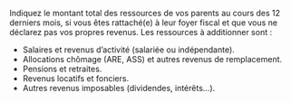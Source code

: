 Indiquez le montant total des ressources de vos parents au cours des 12 derniers mois, si vous êtes rattaché(e) à leur foyer fiscal et que vous ne déclarez pas vos propres revenus. Les ressources à additionner sont :

- Salaires et revenus d’activité (salariée ou indépendante).
- Allocations chômage (ARE, ASS) et autres revenus de remplacement.
- Pensions et retraites.
- Revenus locatifs et fonciers.
- Autres revenus imposables (dividendes, intérêts…).
